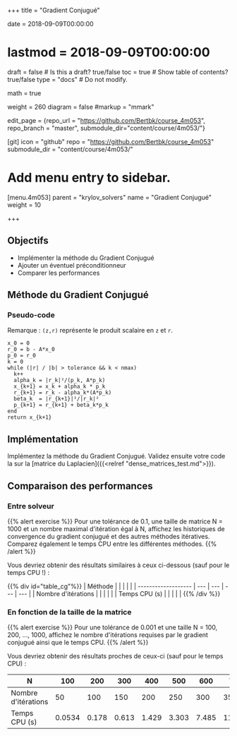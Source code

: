 +++
title = "Gradient Conjugué"

date = 2018-09-09T00:00:00
# lastmod = 2018-09-09T00:00:00

draft = false  # Is this a draft? true/false
toc = true  # Show table of contents? true/false
type = "docs"  # Do not modify.

math = true

weight = 260
diagram = false
#markup = "mmark"

edit_page = {repo_url = "https://github.com/Bertbk/course_4m053", repo_branch = "master", submodule_dir="content/course/4m053/"}

[git]
  icon = "github"
  repo = "https://github.com/Bertbk/course_4m053"
  submodule_dir = "content/course/4m053/"

# Add menu entry to sidebar.
[menu.4m053]
  parent = "krylov_solvers"
  name = "Gradient Conjugué"
  weight = 10

+++

## Objectifs

- Implémenter la méthode du Gradient Conjugué
- Ajouter un éventuel préconditionneur
- Comparer les performances


## Méthode du Gradient Conjugué

### Pseudo-code

Remarque : `(z,r)` représente le produit scalaire en `z` et `r`.

```
x_0 = 0
r_0 = b - A*x_0
p_0 = r_0
k = 0
while (|r| / |b| > tolerance && k < nmax)
  k++
  alpha_k = |r_k|²/(p_k, A*p_k)
  x_{k+1} = x_k + alpha_k * p_k
  r_{k+1} = r_k - alpha_k*(A*p_k)
  beta_k  = |r_{k+1}|²/|r_k|²
  p_{k+1} = r_{k+1} + beta_k*p_k
end
return x_{k+1}
```

## Implémentation

Implémentez la méthode du Gradient Conjugué. Validez ensuite votre code la sur la [matrice du Laplacien]({{<relref "dense_matrices_test.md">}}).

## Comparaison  des performances

### Entre solveur 

{{% alert exercise %}}
Pour une tolérance de 0.1, une taille de matrice N = 1000 et un nombre maximal d'itération égal à N, affichez les historiques de convergence du gradient conjugué et des autres méthodes itératives. Comparez également le temps CPU entre les différentes méthodes.
{{% /alert %}}

Vous devriez obtenir des résultats similaires à ceux ci-dessous (sauf pour le temps CPU !) :

<div id="convergence_history"></div>

{{% div id="table_cg"%}}
| Méthode             |     |     |     |     |
| ------------------- | --- | --- | --- | --- |
| Nombre d'itérations |     |     |     |     |
| Temps CPU (s)       |     |     |     |     |
{{% /div %}}




### En fonction de la taille de la matrice


{{% alert exercise %}}
Pour une tolérance de 0.001 et une taille N = 100, 200, ..., 1000, affichez le nombre d'itérations requises par le gradient conjugué ainsi que le temps CPU.
{{% /alert %}}

Vous devriez obtenir des résultats proches de ceux-ci (sauf pour le temps CPU) :

| N                   | 100    | 200   | 300   | 400   | 500   | 600   | 700    | 800    | 900    | 1000   |
| ------------------- | ------ | ----- | ----- | ----- | ----- | ----- | ------ | ------ | ------ | ------ |
| Nombre d'itérations | 50     | 100   | 150   | 200   | 250   | 300   | 350    | 400    | 450    | 500    |
| Temps CPU (s)       | 0.0534 | 0.178 | 0.613 | 1.429 | 3.303 | 7.485 | 11.771 | 15.939 | 24.415 | 34.409 |


<script type="text/javascript" src="https://cdn.plot.ly/plotly-latest.min.js"></script>
<script type="text/javascript" src="../cg.js"></script>

